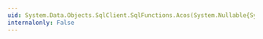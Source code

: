 ```yaml
---
uid: System.Data.Objects.SqlClient.SqlFunctions.Acos(System.Nullable{System.Double})
internalonly: False
---
```

